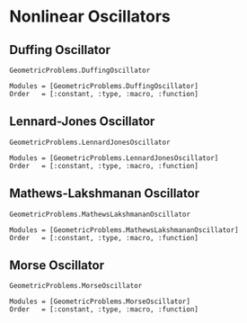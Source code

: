 # Nonlinear Oscillators


## Duffing Oscillator

```@docs
GeometricProblems.DuffingOscillator
```

```@autodocs
Modules = [GeometricProblems.DuffingOscillator]
Order   = [:constant, :type, :macro, :function]
```

## Lennard-Jones Oscillator

```@docs
GeometricProblems.LennardJonesOscillator
```

```@autodocs
Modules = [GeometricProblems.LennardJonesOscillator]
Order   = [:constant, :type, :macro, :function]
```

## Mathews-Lakshmanan Oscillator

```@docs
GeometricProblems.MathewsLakshmananOscillator
```

```@autodocs
Modules = [GeometricProblems.MathewsLakshmananOscillator]
Order   = [:constant, :type, :macro, :function]
```

## Morse Oscillator

```@docs
GeometricProblems.MorseOscillator
```

```@autodocs
Modules = [GeometricProblems.MorseOscillator]
Order   = [:constant, :type, :macro, :function]
```
